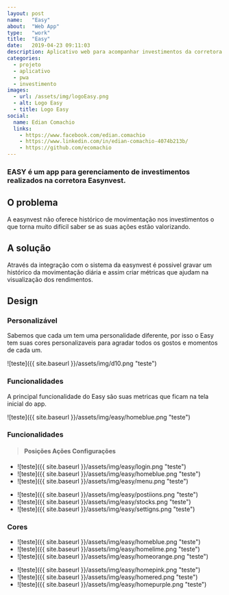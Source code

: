 ```yaml
---
layout: post
name:   "Easy"
about:  "Web App"
type:   "work"
title:  "Easy"
date:   2019-04-23 09:11:03
description: Aplicativo web para acompanhar investimentos da corretora easynvest
categories: 
  - projeto
  - aplicativo
  - pwa
  - investimento
images:
  - url: /assets/img/logoEasy.png
  - alt: Logo Easy
  - title: Logo Easy
social:
  name: Edian Comachio
  links:
    - https://www.facebook.com/edian.comachio    
    - https://www.linkedin.com/in/edian-comachio-4074b213b/    
    - https://github.com/ecomachio    
---
```


### EASY é um app para gerenciamento de investimentos realizados na corretora Easynvest.
 
O problema
----------
A easynvest não oferece histórico de movimentação nos investimentos o que torna muito difícil saber se as suas ações estão valorizando.

A solução
---------
Através da integração com o sistema da easynvest é possivel gravar um histórico da movimentação diária e assim criar métricas que ajudam na visualização dos rendimentos.

Design
------

### Personalizável

Sabemos que cada um tem uma personalidade diferente, por isso o Easy tem suas cores personalizaveis para agradar todos os gostos e momentos de cada um.

>
  ![teste]({{ site.baseurl }}/assets/img/d10.png "teste")

### Funcionalidades
A principal funcionalidade do Easy são suas metricas que ficam na tela inicial do app.

>
  ![teste]({{ site.baseurl }}/assets/img/easy/homeblue.png "teste")


### Funcionalidades

> #### Posições Ações Configurações

>
  - ![teste]({{ site.baseurl }}/assets/img/easy/login.png "teste")
  - ![teste]({{ site.baseurl }}/assets/img/easy/homeblue.png "teste")
  - ![teste]({{ site.baseurl }}/assets/img/easy/menu.png "teste")

>
  - ![teste]({{ site.baseurl }}/assets/img/easy/postiions.png "teste")
  - ![teste]({{ site.baseurl }}/assets/img/easy/stocks.png "teste")
  - ![teste]({{ site.baseurl }}/assets/img/easy/settigns.png "teste")

### Cores
>
  - ![teste]({{ site.baseurl }}/assets/img/easy/homeblue.png "teste")
  - ![teste]({{ site.baseurl }}/assets/img/easy/homelime.png "teste")
  - ![teste]({{ site.baseurl }}/assets/img/easy/homeorange.png "teste")

>
  - ![teste]({{ site.baseurl }}/assets/img/easy/homepink.png "teste")
  - ![teste]({{ site.baseurl }}/assets/img/easy/homered.png "teste")
  - ![teste]({{ site.baseurl }}/assets/img/easy/homepurple.png "teste")


[jekyll-gh]: https://github.com/mojombo/jekyll
[jekyll]:    http://jekyllrb.com
